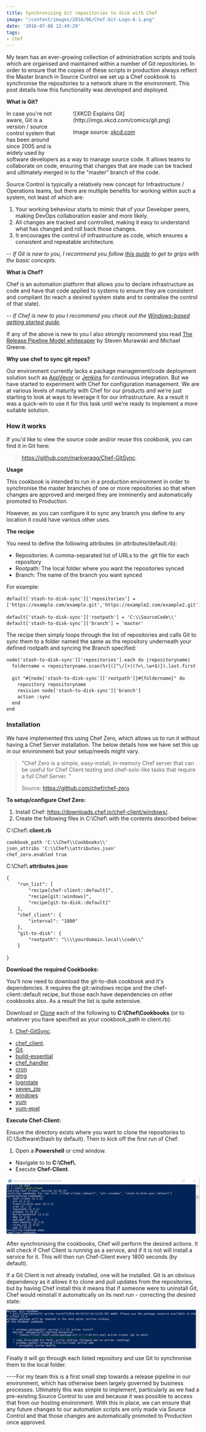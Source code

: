 ```yaml
---
title: Synchronising Git repositories to disk with Chef
image: "/content/images/2016/06/Chef-Git-Logo-6-1.png"
date: '2016-07-08 12:49:29'
tags:
- chef
---
```

My team has an ever-growing collection of administration scripts and tools which are organised and maintained within a number of Git repositories. In order to ensure that the copies of these scripts in production always reflect the Master branch in Source Control we set up a Chef cookbook to synchronise the repositories to a network share in the environment. This post details how this functionality was developed and deployed.

**What is Git?**

<div class="image-div" style="width: 300px; float: right; margin: 0px 30px 30px 30px;">
![XKCD Explains Git](http://imgs.xkcd.com/comics/git.png)
<p>Image source: <a href="https://xkcd.com/1597/">xkcd.com</a>
</div>

In case you're not aware, Git is a version / source control system that has been around since 2005 and is widely used by software developers as a way to manage source code. It allows teams to collaborate on code, ensuring that changes that are made can be tracked and ultimately merged in to the "master" branch of the code.

Source Control is typically a relatively new concept for Infrastructure / Operations teams, but there are multiple benefits for working within such a system, not least of which are:

1. Your working behaviour starts to mimic that of your Developer peers, making DevOps collaboration easier and more likely.
2. All changes are tracked and controlled, making it easy to understand what has changed and roll back those changes.
3. It encourages the control of infrastructure as code, which ensures a consistent and repeatable architecture.

*-- If Git is new to you, I recommend you follow [this guide](https://guides.github.com/activities/hello-world/) to get to grips with the basic concepts.*

**What is Chef?**

Chef is an automation platform that allows you to declare infrastructure as code and have that code applied to systems to ensure they are consistent and compliant (to reach a desired system state and to centralise the control of that state).

*-- If Chef is new to you I recommend you check out the [Windows-based getting started guide](https://learn.chef.io/learn-the-basics/windows/configure-a-resource/).*

If any of the above is new to you I also strongly recommend you read [The Release Pipeline Model whitepaper](https://msdn.microsoft.com/en-us/powershell/dsc/whitepapers#the-release-pipeline-model) by Steven Murawski and Michael Greene.

**Why use chef to sync git repos?**

Our environment currently lacks a package management/code deployment solution such as [AppVeyor](http://www.appveyor/com) or [Jenkins](https://jenkins.io/) for continuous integration. But we have started to experiment with Chef for configuration management. We are at various levels of maturity with Chef for our products and we're just starting to look at ways to leverage it for our infrastructure. As a result it was a quick-win to use it for this task until we're ready to implement a more suitable solution.

### How it works
If you'd like to view the source code and/or reuse this cookbook, you can find it in Git here:
> https://github.com/markwragg/Chef-GitSync.

**Usage**

This cookbook is intended to run in a production environment in order to synchronise the master branches of one or more repositories so that when changes are approved and merged they are imminently and automatically promoted to Production. 

However, as you can configure it to sync any branch you define to any location it could have various other uses.

**The recipe**

You need to define the following attributes (in attributes/default.rb):

- Repositories: A comma-separated list of URLs to the .git file for each repository
- Rootpath: The local folder where you want the repositories synced
- Branch: The name of the branch you want synced

For example:

```language-ruby
default['stash-to-disk-sync']['repositories'] = ['https://example.com/example.git','https://example2.com/example2.git']

default['stash-to-disk-sync']['rootpath'] = 'C:\\SourceCode\\'
default['stash-to-disk-sync']['branch'] = 'master'
```

The recipe then simply loops through the list of repositories and calls Git to sync them to a folder named the same as the repository underneath your defined rootpath and syncing the Branch specified:
```language-ruby
node['stash-to-disk-sync']['repositories'].each do |repositoryname|
  foldername = repositoryname.scan(%r{([^\/]+)(?=\.\w+$)}).last.first

  git "#{node['stash-to-disk-sync']['rootpath']}#{foldername}" do
    repository repositoryname
    revision node['stash-to-disk-sync']['branch']
    action :sync
  end
end
```

### Installation

We have implemented this using Chef Zero, which allows us to run it without having a Chef Server installation. The below details how we have set this up in our environment but your setup/needs might vary.

> "Chef Zero is a simple, easy-install, in-memory Chef server that can be useful for Chef Client testing and chef-solo-like tasks that require a full Chef Server. "
>
> Source: https://github.com/chef/chef-zero

**To setup/configure Chef Zero:**

1. Install Chef: https://downloads.chef.io/chef-client/windows/.
2. Create the following files in C:\Chef\ with the contents described below:

C:\Chef\ **client.rb**

```language-ruby
cookbook_path 'C:\\Chef\\Cookbooks\\'
json_attribs 'C:\\Chef\\attributes.json'
chef_zero.enabled true
```

C:\Chef\ **attributes.json**

```language-json
{
	"run_list": [
		"recipe[chef-client::default]",
		"recipe[git::windows]",
		"recipe[git-to-disk::default]"
	],
	"chef_client": {
		"interval": "1800"
	},
	"git-to-disk": {
		"rootpath": "\\\\yourdomain.local\\code\\"
	}
		
}
```
**Download the required Cookbooks:**

You'll now need to download the git-to-disk cookbook and it's dependencies. It requires the git::windows recipe and the chef-client::default recipe, but those each have dependencies on other cookbooks also. As a result the list is quite extensive. 

Download or [Clone](https://git-scm.com/docs/git-clone) each of the following to **C:\Chef\Cookbooks** (or to whatever you have specified as your cookbook_path in client.rb):

1. [Chef-GitSync](https://github.com/markwragg/Chef-GitSync).
- [chef_client](https://github.com/chef-cookbooks/chef-client).
- [Git](https://github.com/chef-cookbooks/git).
- [build-essential](https://github.com/chef-cookbooks/build-essential)
- [chef_handler](https://github.com/chef-cookbooks/chef_handler)
- [cron](https://github.com/chef-cookbooks/cron)
- [dmg](https://github.com/chef-cookbooks/dmg)
- [logrotate](https://github.com/stevendanna/logrotate)
- [seven_zip](https://github.com/daptiv/seven_zip)
- [windows](https://github.com/chef-cookbooks/windows)
- [yum](https://github.com/chef-cookbooks/yum)
- [yum-epel](https://github.com/chef-cookbooks/yum-epel)

**Execute Chef-Client:**

Ensure the directory exists where you want to clone the repositories to (C:\Software\Stash by default). Then to kick off the first run of Chef:

1. Open a **Powershell** or cmd window. 
- Navigate to  to **C:\Chef\\**.
- Execute **Chef-Client**.

![Chef-Client run of Chef-GitSync](/content/images/2016/06/Chef-Client-Git-Sync1.png)

After synchronising the cookbooks, Chef will perform the desired actions. It will check if Chef Client is running as a service, and if it is not will install a service for it. This will then run Chef-Client every 1800 seconds (by default).   

If a Git Client is not already installed, one will be installed. Git is an obvious dependency as it allows it to clone and pull updates from the repositories, but by having Chef install this it means that if someone were to uninstall Git, Chef would reinstall it automatically on its next run - correcting the desired state: 

![](/content/images/2016/06/Chef-Client-Git-Sync2.png)

Finally it will go through each listed repository and use Git to synchronise them to the local folder.

----For my team this is a first small step towards a release pipeline in our environment, which has otherwise been largely governed by business processes. Ultimately this was simple to implement, particularly as we had a pre-existing Source Control to use and because it was possible to access that from our hosting environment. With this in place, we can ensure that any future changes to our automation scripts are only made via Source Control and that those changes are automatically promoted to Production once approved.